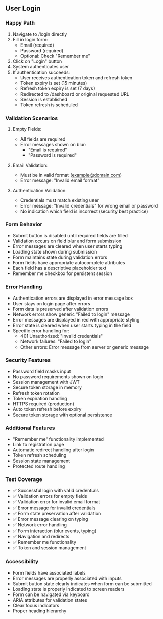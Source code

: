## User Login

### Happy Path
1. Navigate to /login directly
2. Fill in login form:
   - Email (required)
   - Password (required)
   - Optional: Check "Remember me"
3. Click on "Login" button
4. System authenticates user
5. If authentication succeeds:
   - User receives authentication token and refresh token
   - Token expiry is set (15 minutes)
   - Refresh token expiry is set (7 days)
   - Redirected to /dashboard or original requested URL
   - Session is established
   - Token refresh is scheduled

### Validation Scenarios
1. Empty Fields:
   - All fields are required
   - Error messages shown on blur:
     - "Email is required"
     - "Password is required"

2. Email Validation:
   - Must be in valid format (example@domain.com)
   - Error message: "Invalid email format"

3. Authentication Validation:
   - Credentials must match existing user
   - Error message: "Invalid credentials" for wrong email or password
   - No indication which field is incorrect (security best practice)

### Form Behavior
- Submit button is disabled until required fields are filled
- Validation occurs on field blur and form submission
- Error messages are cleared when user starts typing
- Loading state shown during submission
- Form maintains state during validation errors
- Form fields have appropriate autocomplete attributes
- Each field has a descriptive placeholder text
- Remember me checkbox for persistent session

### Error Handling
- Authentication errors are displayed in error message box
- User stays on login page after errors
- Form data is preserved after validation errors
- Network errors show generic "Failed to login" message
- Error messages are displayed in red with appropriate styling
- Error state is cleared when user starts typing in the field
- Specific error handling for:
  - 401 Unauthorized: "Invalid credentials"
  - Network failures: "Failed to login"
  - Other errors: Error message from server or generic message

### Security Features
- Password field masks input
- No password requirements shown on login
- Session management with JWT
- Secure token storage in memory
- Refresh token rotation
- Token expiration handling
- HTTPS required (production)
- Auto token refresh before expiry
- Secure token storage with optional persistence

### Additional Features
- "Remember me" functionality implemented
- Link to registration page
- Automatic redirect handling after login
- Token refresh scheduling
- Session state management
- Protected route handling

### Test Coverage
- ✅ Successful login with valid credentials
- ✅ Validation errors for empty fields
- ✅ Validation error for invalid email format
- ✅ Error message for invalid credentials
- ✅ Form state preservation after validation
- ✅ Error message clearing on typing
- ✅ Network error handling
- ✅ Form interaction (blur events, typing)
- ✅ Navigation and redirects
- ✅ Remember me functionality
- ✅ Token and session management

### Accessibility
- Form fields have associated labels
- Error messages are properly associated with inputs
- Submit button state clearly indicates when form can be submitted
- Loading state is properly indicated to screen readers
- Form can be navigated via keyboard
- ARIA attributes for validation states
- Clear focus indicators
- Proper heading hierarchy
